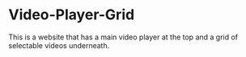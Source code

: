 # Video-Player-Grid
This is a website that has a main video player at the top and a grid of selectable videos underneath.

